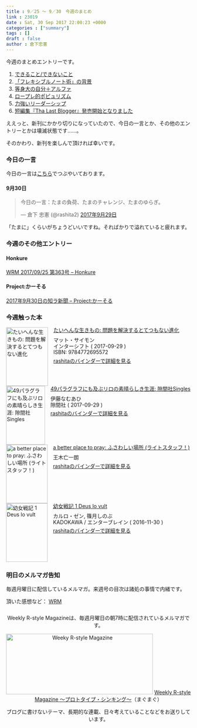 ```yaml
---
title : 9／25 〜 9／30　今週のまとめ
link : 23019
date : Sat, 30 Sep 2017 22:00:23 +0000
categories : ["summary"]
tags : []
draft : false
author : 倉下忠憲
---
```


今週のまとめエントリーです。
 
<ol>
<li><a href="https://rashita.net/blog/?p=22987">できること/できないこと</a></li>
<li><a href="https://rashita.net/blog/?p=22991">「フレキシブルノート術」の背景</a></li>
<li><a href="https://rashita.net/blog/?p=22997">等身大の自分＋アルファ</a></li>
<li><a href="https://rashita.net/blog/?p=23001">ロープレ的ポピュリズム</a></li>
<li><a href="https://rashita.net/blog/?p=23010">力強いリーダーシップ</a></li>
<li><a href="https://rashita.net/blog/?p=23013">短編集『Tha Last Blogger』発売開始となりました</a></li>
</ol>

ええっと、新刊にかかり切りになっていたので、今日の一言とか、その他のエントリーとかは壊滅状態です……。

そのかわり、新刊を楽しんで頂ければ幸いです。

<h3>今日の一言</h3>

今日の一言は<a href="http://twitter.com/rashita2 ">こちら</a>でつぶやいております。

<h4>9月30日</h4>

<blockquote class="twitter-tweet" data-lang="ja"><p lang="ja" dir="ltr">今日の一言：たまの負荷、たまのチャレンジ、たまのゆらぎ。</p>&mdash; 倉下 忠憲 (@rashita2) <a href="https://twitter.com/rashita2/status/913905309122412544?ref_src=twsrc%5Etfw">2017年9月29日</a></blockquote>
<script async src="//platform.twitter.com/widgets.js" charset="utf-8"></script>

「たまに」くらいがちょうどいいですね。そればかりで溢れていると疲れます。

<h3>今週のその他エントリー</h3>

<H4>Honkure</H4>

<a href="http://honkure.net/rbook/archives/2420">WRM 2017/09/25 第363号 – Honkure</a>

<H4>Project:かーそる</H4>

<a href="http://honkure.net/cursor/?p=814">2017年9月30日の知ラ新聞 – Project:かーそる</a>

<H3>今週触った本</H3>

<div class="mm-middle" style="margin-bottom:0px;"><div class="mm-image" style="float:left;"><a href="http://www.amazon.co.jp/exec/obidos/ASIN/4772695575/rashita1000-22 /ref=nosim" target="_blank"><img src="https://images-fe.ssl-images-amazon.com/images/I/51hbu%2BDQR-L._SL160_.jpg" alt="たいへんな生きもの: 問題を解決するとてつもない進化" title="たいへんな生きもの: 問題を解決するとてつもない進化" width="114" height="160" border="0" /></a></div><div class="mm-content" style="float:left;margin-left:15px;line-height:120%"><div class="mm-title" style="line-height:120%"><a href="http://www.amazon.co.jp/exec/obidos/ASIN/4772695575/rashita1000-22 /ref=nosim" target="_blank">たいへんな生きもの: 問題を解決するとてつもない進化</a></div><div class="mm-detail" style="margin-top:10px;">マット・サイモン<br />インターシフト ( 2017-09-29 )<br />ISBN: 9784772695572<br /><div style="margin:7px 0px"><a href="http://mediamarker.net/u/rashita/?asin=4772695575" target="_blank">rashitaのバインダーで詳細を見る</a></div></div></div><div style="clear:left"></div></div>

<div class="mm-middle" style="margin-bottom:0px;"><div class="mm-image" style="float:left;"><a href="http://www.amazon.co.jp/exec/obidos/ASIN/B0762DKJLZ/rashita1000-22 /ref=nosim" target="_blank"><img src="https://images-fe.ssl-images-amazon.com/images/I/51kgrkUM1KL._SL160_.jpg" alt="49パラグラフにも及ぶリロの素晴らしき生涯: 隙間社Singles" title="49パラグラフにも及ぶリロの素晴らしき生涯: 隙間社Singles" width="106" height="160" border="0" /></a></div><div class="mm-content" style="float:left;margin-left:15px;line-height:120%"><div class="mm-title" style="line-height:120%"><a href="http://www.amazon.co.jp/exec/obidos/ASIN/B0762DKJLZ/rashita1000-22 /ref=nosim" target="_blank">49パラグラフにも及ぶリロの素晴らしき生涯: 隙間社Singles</a></div><div class="mm-detail" style="margin-top:10px;">伊藤なむあひ<br />隙間社 ( 2017-09-29 )<br /><div style="margin:7px 0px"><a href="http://mediamarker.net/u/rashita/?asin=B0762DKJLZ" target="_blank">rashitaのバインダーで詳細を見る</a></div></div></div><div style="clear:left"></div></div>

<div class="mm-middle" style="margin-bottom:0px;"><div class="mm-image" style="float:left;"><a href="http://www.amazon.co.jp/exec/obidos/ASIN/B075NDZNSQ/rashita1000-22 /ref=nosim" target="_blank"><img src="https://images-fe.ssl-images-amazon.com/images/I/41q-9JS6IPL._SL160_.jpg" alt="a better place to pray: ふさわしい場所 (ライトスタッフ！)" title="a better place to pray: ふさわしい場所 (ライトスタッフ！)" width="113" height="160" border="0" /></a></div><div class="mm-content" style="float:left;margin-left:15px;line-height:120%"><div class="mm-title" style="line-height:120%"><a href="http://www.amazon.co.jp/exec/obidos/ASIN/B075NDZNSQ/rashita1000-22 /ref=nosim" target="_blank">a better place to pray: ふさわしい場所 (ライトスタッフ！)</a></div><div class="mm-detail" style="margin-top:10px;">王木亡一朗<br /><div style="margin:7px 0px"><a href="http://mediamarker.net/u/rashita/?asin=B075NDZNSQ" target="_blank">rashitaのバインダーで詳細を見る</a></div></div></div><div style="clear:left"></div></div>

<div class="mm-middle" style="margin-bottom:0px;"><div class="mm-image" style="float:left;"><a href="http://www.amazon.co.jp/exec/obidos/ASIN/B01M9ICC7O/rashita1000-22 /ref=nosim" target="_blank"><img src="https://images-fe.ssl-images-amazon.com/images/I/51FaBjk%2BkQL._SL160_.jpg" alt="幼女戦記 1 Deus lo vult" title="幼女戦記 1 Deus lo vult" width="113" height="160" border="0" /></a></div><div class="mm-content" style="float:left;margin-left:15px;line-height:120%"><div class="mm-title" style="line-height:120%"><a href="http://www.amazon.co.jp/exec/obidos/ASIN/B01M9ICC7O/rashita1000-22 /ref=nosim" target="_blank">幼女戦記 1 Deus lo vult</a></div><div class="mm-detail" style="margin-top:10px;">カルロ・ゼン, 篠月しのぶ<br />KADOKAWA / エンターブレイン ( 2016-11-30 )<br /><div style="margin:7px 0px"><a href="http://mediamarker.net/u/rashita/?asin=B01M9ICC7O" target="_blank">rashitaのバインダーで詳細を見る</a></div></div></div><div style="clear:left"></div></div>


<h3>明日のメルマガ告知</h3>

毎週月曜日に配信しているメルマガ。来週号の目次は諸処の事情で内緒です。

頂いた感想など：
<a class="twitter-timeline"  href="https://twitter.com/rashita2/timelines/427262290753097729"  data-widget-id="427265271171010561">WRM</a>
    <script>!function(d,s,id){var js,fjs=d.getElementsByTagName(s)[0],p=/^http:/.test(d.location)?'http':'https';if(!d.getElementById(id)){js=d.createElement(s);js.id=id;js.src=p+"://platform.twitter.com/widgets.js";fjs.parentNode.insertBefore(js,fjs);}}(document,"script","twitter-wjs");</script>


<div style="text-align:center;margin-top:25px;">
Weekly R-style Magazineは、毎週月曜日の朝7時に配信されているメルマガです。

<a href="http://www.mag2.com/m/0001185133.html" target="_blank"><img src="http://rashita.net/blog/wp-content/uploads/2010/09/mmbanner.jpg" alt="Weeky R-style Magazine" width="400" height="165" class="alignnone size-full wp-image-12201" /></a>
<a href="http://www.mag2.com/m/0001185133.html" target="_blank">Weekly R-style Magazine ～プロトタイプ・シンキング～</a>（まぐまぐ）

ブログに書けないテーマ、長期的な連載、日々考えていることなどをお送りしています。
</div> 